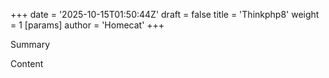 +++
date = '2025-10-15T01:50:44Z'
draft = false
title = 'Thinkphp8'
weight = 1
[params]
    author = 'Homecat'
+++

Summary

<!--more-->

Content